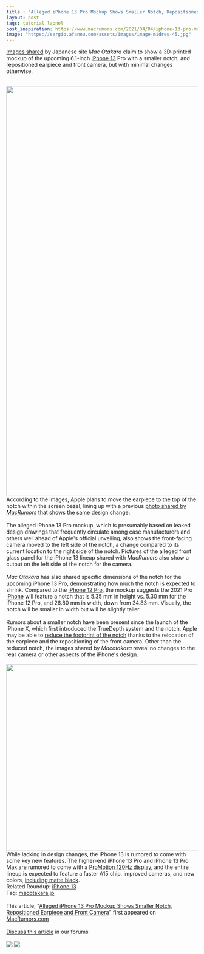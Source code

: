 ```yaml
---
title : "Alleged iPhone 13 Pro Mockup Shows Smaller Notch, Repositioned Earpiece and Front Camera"
layout: post
tags: tutorial labnol
post_inspiration: https://www.macrumors.com/2021/04/04/iphone-13-pro-mockup-smaller-notch/
image: "https://sergio.afanou.com/assets/images/image-midres-45.jpg"
---
```


<a href="http://www.macotakara.jp/blog/rumor/entry-41091.html">Images shared</a> by Japanese site <em>Mac Otakara</em> claim to show a 3D-printed mockup of the upcoming 6.1-inch <a href="https://www.macrumors.com/roundup/iphone-13/">iPhone 13</a> Pro with a smaller notch, and repositioned earpiece and front camera, but with minimal changes otherwise.
<br/>

<br/>
<img src="https://images.macrumors.com/article-new/2021/04/iphone-13-pro-macotakara.jpg" alt="" width="1920" height="1080" class="aligncenter size-full wp-image-792299" />
<br/>
According to the images, Apple plans to move the earpiece to the top of the notch within the screen bezel, lining up with a previous <a href="https://www.macrumors.com/2021/03/23/alleged-iphone-13-front-glass-photo/">photo shared by <em>MacRumors</em></a> that shows the same design change.
<br/>

<br/>
The alleged &zwnj;iPhone 13&zwnj; Pro mockup, which is presumably based on leaked design drawings that frequently circulate among case manufacturers and others well ahead of Apple's official unveiling, also shows the front-facing camera moved to the left side of the notch, a change compared to its current location to the right side of the notch. Pictures of the alleged front glass panel for the &zwnj;iPhone 13&zwnj; lineup shared with <em>MacRumors</em> also show a cutout on the left side of the notch for the camera.
<br/>

<br/>
<em>Mac Otakara</em> has also shared specific dimensions of the notch for the upcoming &zwnj;iPhone 13&zwnj; Pro, demonstrating how much the notch is expected to shrink. Compared to the <a href="https://www.macrumors.com/roundup/iphone-12-pro/">iPhone 12 Pro</a>, the mockup suggests the 2021 Pro <a href="https://www.macrumors.com/guide/iphone/">iPhone</a> will feature a notch that is 5.35 mm in height vs. 5.30 mm for the &zwnj;iPhone 12 Pro&zwnj;, and 26.80 mm in width, down from 34.83 mm. Visually, the notch will be smaller in width but will be slightly taller.
<br/>

<br/>
Rumors about a smaller notch have been present since the launch of the &zwnj;iPhone&zwnj; X, which first introduced the TrueDepth system and the notch. Apple may be able to <a href="https://www.macrumors.com/2021/04/01/this-is-what-the-iphone-13s-notch-looks-like/">reduce the footprint of the notch</a> thanks to the relocation of the earpiece and the repositioning of the front camera. Other than the reduced notch, the images shared by <em>Macotakara </em> reveal no changes to the rear camera or other aspects of the &zwnj;iPhone&zwnj;'s design.
<br/>

<br/>
<img src="https://images.macrumors.com/article-new/2021/04/iphone-13-pro-mockup-rear.jpg" alt="" width="567" height="492" class="aligncenter size-full wp-image-792317" />
<br/>
While lacking in design changes, the &zwnj;iPhone 13&zwnj; is rumored to come with some key new features. The higher-end &zwnj;iPhone 13&zwnj; Pro and &zwnj;iPhone 13&zwnj; Pro Max are rumored to come with a <a href="https://www.macrumors.com/2021/03/01/iphone-13-pro-120hz-kuo/">ProMotion 120Hz display</a>, and the entire lineup is expected to feature a faster A15 chip, improved cameras, and new colors, <a href="https://www.macrumors.com/2021/03/26/iphone-13-matt-black-stainless-steel-coating/">including matte black</a>.<div class="linkback">Related Roundup: <a href="https://www.macrumors.com/roundup/iphone-13/">iPhone 13</a></div><div class="linkback">Tag: <a href="https://www.macrumors.com/guide/macotakara-jp/">macotakara.jp</a></div><br/>This article, &quot;<a href="https://www.macrumors.com/2021/04/04/iphone-13-pro-mockup-smaller-notch/">Alleged iPhone 13 Pro Mockup Shows Smaller Notch, Repositioned Earpiece and Front Camera</a>&quot; first appeared on <a href="https://www.macrumors.com">MacRumors.com</a><br/><br/><a href="https://forums.macrumors.com/threads/alleged-iphone-13-pro-mockup-shows-smaller-notch-repositioned-earpiece-and-front-camera.2290620/">Discuss this article</a> in our forums<br/><br/><div class="feedflare">
<a href="http://feeds.macrumors.com/~ff/MacRumors-All?a=grG1jzVTw0c:-K_RMU20H_U:6W8y8wAjSf4"><img src="http://feeds.feedburner.com/~ff/MacRumors-All?d=6W8y8wAjSf4" border="0"></img></a> <a href="http://feeds.macrumors.com/~ff/MacRumors-All?a=grG1jzVTw0c:-K_RMU20H_U:qj6IDK7rITs"><img src="http://feeds.feedburner.com/~ff/MacRumors-All?d=qj6IDK7rITs" border="0"></img></a>
</div><img src="http://feeds.feedburner.com/~r/MacRumors-All/~4/grG1jzVTw0c" height="1" width="1" alt=""/>